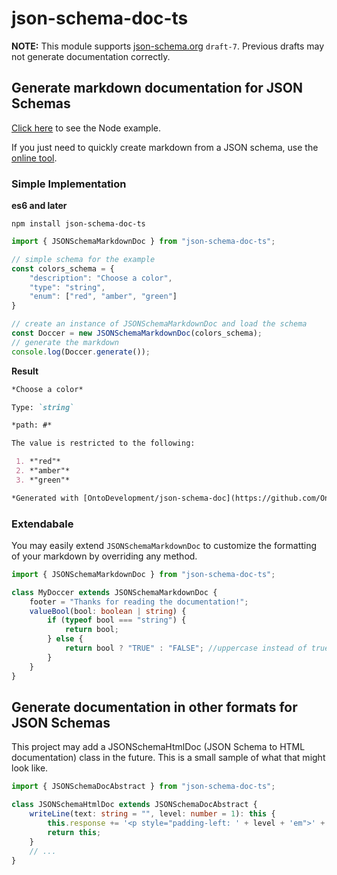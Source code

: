 # json-schema-doc-ts

**NOTE:** This module supports [json-schema.org](https://json-schema.org/) `draft-7`. Previous drafts may not generate documentation correctly.

## Generate markdown documentation for JSON Schemas
[Click here](https://github.com/BrianWendt/json-schema-md-doc/tree/master/samples/node) to see the Node example.

If you just need to quickly create markdown from a JSON schema, use the [online tool](https://brianwendt.github.io/json-schema-md-doc/).

### Simple Implementation

**es6 and later**

```
npm install json-schema-doc-ts
```

```javascript
import { JSONSchemaMarkdownDoc } from "json-schema-doc-ts";

// simple schema for the example
const colors_schema = {
	"description": "Choose a color",
	"type": "string",
	"enum": ["red", "amber", "green"]
}

// create an instance of JSONSchemaMarkdownDoc and load the schema
const Doccer = new JSONSchemaMarkdownDoc(colors_schema);
// generate the markdown
console.log(Doccer.generate());
```

**Result**

```markdown
*Choose a color*

Type: `string`

*path: #*

The value is restricted to the following: 

 1. *"red"*
 2. *"amber"*
 3. *"green"*

*Generated with [OntoDevelopment/json-schema-doc](https://github.com/OntoDevelopment/json-schema-doc)*
```

### Extendabale

You may easily extend `JSONSchemaMarkdownDoc` to customize the formatting of your markdown by overriding any method.

```typescript
import { JSONSchemaMarkdownDoc } from "json-schema-doc-ts";

class MyDoccer extends JSONSchemaMarkdownDoc {
    footer = "Thanks for reading the documentation!";
    valueBool(bool: boolean | string) {
        if (typeof bool === "string") {
            return bool;
        } else {
            return bool ? "TRUE" : "FALSE"; //uppercase instead of true/false
        }
    }
}
```

## Generate documentation in other formats for JSON Schemas
This project may add a JSONSchemaHtmlDoc (JSON Schema to HTML documentation) class in the future. This is a small sample of what that might look like.
```typescript
import { JSONSchemaDocAbstract } from "json-schema-doc-ts";

class JSONSchemaHtmlDoc extends JSONSchemaDocAbstract {
    writeLine(text: string = "", level: number = 1): this {
        this.response += '<p style="padding-left: ' + level + 'em">' + text + '</p>';
        return this;
    }
    // ... 
}
```
